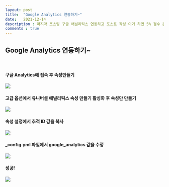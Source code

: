 ```yaml
---
layout: post
title:  "Google Analytics 연동하기~"
date:   2021-12-14
description : 마지막 포스팅 구글 애널리틱스 연동하고 포스트 작성 이거 하면 5% 점수 준다고 해서 하는거.. 이제 진짜 끝났다 유레카 종강 수고수고~
comments : true
---
```


## Google Analytics 연동하기~
<br>

#### 구글 Analytics에 접속 후 속성만들기
![](https://images.velog.io/images/superhong/post/9764376a-c949-49a9-8529-00f4878798e0/image.png)


#### 고급 옵션에서 유니버셜 에널리틱스 속성 만들기 활성화 후 속성만 만들기
![](https://images.velog.io/images/superhong/post/3c8c6caf-828b-4177-a103-9db7cd3678ce/image.png)

#### 속성 설정에서 추적 ID 값을 복사
![](https://images.velog.io/images/superhong/post/f89bf0e4-410d-4e85-a02c-0288d2438947/image.png)

#### \_config.yml 파일에서 google_analytics 값을 수정
![](https://images.velog.io/images/superhong/post/b416b185-cf01-4076-afd8-265b4ac93885/image.png)


#### 성공!
![](https://images.velog.io/images/superhong/post/d9fb54bb-e59a-435a-990d-5cc61f1a3c64/image.png)